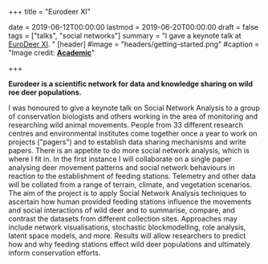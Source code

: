 +++
title = "Eurodeer XI"

date = 2019-06-12T00:00:00
lastmod = 2019-06-20T00:00:00
draft = false
tags = ["talks", "social networks"]
summary = "I gave a keynote talk at [EuroDeer XI](https://www.eurodeer.org). "
[header]
#image = "headers/getting-started.png"
#caption = "Image credit: [**Academic**](https://github.com/gcushen/hugo-academic/)"

+++


**Eurodeer is a scientific network for data and knowledge sharing on wild roe deer populations.**

I was honoured to give a keynote talk on Social Network Analysis to a group of conservation biologists and
others working in the area of monitoring and researching wild animal movements. People from 33 different 
research centres and environmental institutes come together once a year to work on projects ("pagers")
and to establish data sharing mechanisms and write papers. There is an appetite to do more social network
analysis, which is where I fit in. In the first instance I will collaborate on a single paper analysing
deer movement patterns and social network behaviours in reaction to the establishment of feeding stations. 
Telemetry and other data will be collated from a range of terrain, climate, and vegetation scenarios.
The aim of the project is to apply Social Network Analysis techniques to ascertain how human
provided feeding stations influence the movements and social interactions of wild deer and to
summarise, compare, and contrast the datasets from different collection sites. Approaches may
include network visualisations, stochastic blockmodelling, role analysis, latent space models, and
more. Results will allow researchers to predict how and why feeding stations effect wild deer
populations and ultimately inform conservation efforts.

